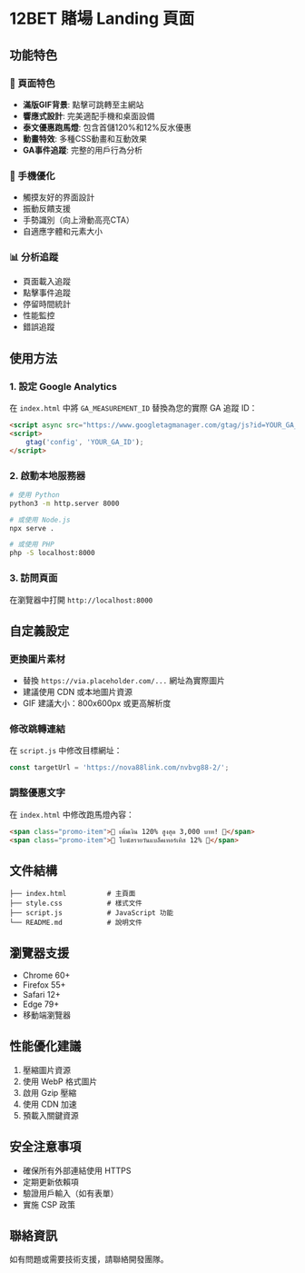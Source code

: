 # 12BET 賭場 Landing 頁面

## 功能特色

### 🎰 頁面特色
- **滿版GIF背景**: 點擊可跳轉至主網站
- **響應式設計**: 完美適配手機和桌面設備
- **泰文優惠跑馬燈**: 包含首儲120%和12%反水優惠
- **動畫特效**: 多種CSS動畫和互動效果
- **GA事件追蹤**: 完整的用戶行為分析

### 📱 手機優化
- 觸摸友好的界面設計
- 振動反饋支援
- 手勢識別（向上滑動高亮CTA）
- 自適應字體和元素大小

### 📊 分析追蹤
- 頁面載入追蹤
- 點擊事件追蹤
- 停留時間統計
- 性能監控
- 錯誤追蹤

## 使用方法

### 1. 設定 Google Analytics
在 `index.html` 中將 `GA_MEASUREMENT_ID` 替換為您的實際 GA 追蹤 ID：

```html
<script async src="https://www.googletagmanager.com/gtag/js?id=YOUR_GA_ID"></script>
<script>
    gtag('config', 'YOUR_GA_ID');
</script>
```

### 2. 啟動本地服務器
```bash
# 使用 Python
python3 -m http.server 8000

# 或使用 Node.js
npx serve .

# 或使用 PHP
php -S localhost:8000
```

### 3. 訪問頁面
在瀏覽器中打開 `http://localhost:8000`

## 自定義設定

### 更換圖片素材
- 替換 `https://via.placeholder.com/...` 網址為實際圖片
- 建議使用 CDN 或本地圖片資源
- GIF 建議大小：800x600px 或更高解析度

### 修改跳轉連結
在 `script.js` 中修改目標網址：
```javascript
const targetUrl = 'https://nova88link.com/nvbvg88-2/';
```

### 調整優惠文字
在 `index.html` 中修改跑馬燈內容：
```html
<span class="promo-item">🎉 เพิ่มเงิน 120% สูงสุด 3,000 บาท! 🎉</span>
<span class="promo-item">💎 โบนัสรายวันแบล็คเทอร์เทิส 12% 💎</span>
```

## 文件結構
```
├── index.html          # 主頁面
├── style.css           # 樣式文件
├── script.js           # JavaScript 功能
└── README.md           # 說明文件
```

## 瀏覽器支援
- Chrome 60+
- Firefox 55+
- Safari 12+
- Edge 79+
- 移動端瀏覽器

## 性能優化建議
1. 壓縮圖片資源
2. 使用 WebP 格式圖片
3. 啟用 Gzip 壓縮
4. 使用 CDN 加速
5. 預載入關鍵資源

## 安全注意事項
- 確保所有外部連結使用 HTTPS
- 定期更新依賴項
- 驗證用戶輸入（如有表單）
- 實施 CSP 政策

## 聯絡資訊
如有問題或需要技術支援，請聯絡開發團隊。